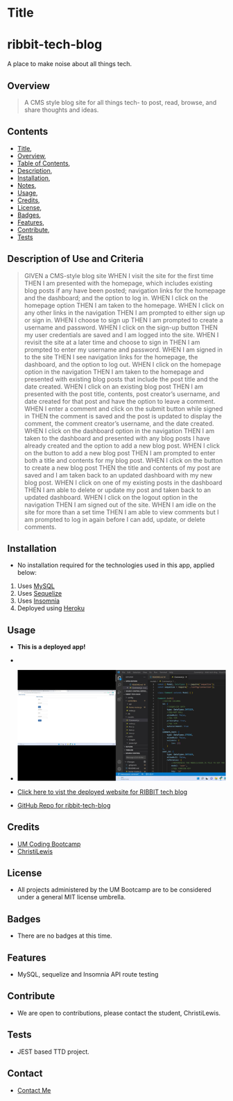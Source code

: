 # Title
# ribbit-tech-blog
A place to make noise about all things tech.

## Overview 
>A CMS style blog site for all things tech- to post, read, browse, and share thoughts and ideas.

## Contents
* [Title](#title),
* [Overview](#overview),
* [Table of Contents](#contents),
* [Description](#description),
* [Installation](#installation),
* [Notes](#notes),
* [Usage](#usage),
* [Credits](#credits),
* [License](#license),
* [Badges](#badges),
* [Features](#features),
* [Contribute](#contribute),
* [Tests](#tests)

## Description of Use and Criteria
> GIVEN a CMS-style blog site
WHEN I visit the site for the first time
THEN I am presented with the homepage, which includes existing blog posts if any have been posted; navigation links for the homepage and the dashboard; and the option to log in.
WHEN I click on the homepage option
THEN I am taken to the homepage.
WHEN I click on any other links in the navigation
THEN I am prompted to either sign up or sign in. 
WHEN I choose to sign up
THEN I am prompted to create a username and password. 
WHEN I click on the sign-up button
THEN my user credentials are saved and I am logged into the site. 
WHEN I revisit the site at a later time and choose to sign in
THEN I am prompted to enter my username and password. 
WHEN I am signed in to the site
THEN I see navigation links for the homepage, the dashboard, and the option to log out. 
WHEN I click on the homepage option in the navigation
THEN I am taken to the homepage and presented with existing blog posts that include the post title and the date created. 
WHEN I click on an existing blog post
THEN I am presented with the post title, contents, post creator’s username, and date created for that post and have the option to leave a comment.
WHEN I enter a comment and click on the submit button while signed in
THEN the comment is saved and the post is updated to display the comment, the comment creator’s username, and the date created.
WHEN I click on the dashboard option in the navigation
THEN I am taken to the dashboard and presented with any blog posts I have already created and the option to add a new blog post.
WHEN I click on the button to add a new blog post
THEN I am prompted to enter both a title and contents for my blog post.
WHEN I click on the button to create a new blog post
THEN the title and contents of my post are saved and I am taken back to an updated dashboard with my new blog post.
WHEN I click on one of my existing posts in the dashboard
THEN I am able to delete or update my post and taken back to an updated dashboard.
WHEN I click on the logout option in the navigation
THEN I am signed out of the site.
WHEN I am idle on the site for more than a set time
THEN I am able to view comments but I am prompted to log in again before I can add, update, or delete comments.
>

## Installation
* No installation required for the technologies used in this app, applied below:
1) Uses [MySQL](https://www.mysql.com/)
2) Uses [Sequelize](https://sequelize.org/)
3) Uses [Insomnia](https://insomnia.rest/)
4) Deployed using [Heroku](https://www.heroku.com/)

## Usage

* **This is a deployed app!**
* 
* ![Ribbit Tech Blog](./public/images/ribbit-tech-blog.jpg)
* [Click here to vist the deployed website for RIBBIT tech blog]( https://quiet-waters-32071.herokuapp.com/)

* [GitHub Repo for ribbit-tech-blog](https://github.com/ChristiLewis/ribbit-tech-blog)

## Credits
* [UM Coding Bootcamp](https://bootcamp.miami.edu/coding/)
* [ChristiLewis](https://github.com/ChristiLewis)

## License
* All projects administered by the UM Bootcamp are to be considered under a general MIT license umbrella.
  
## Badges
* There are no badges at this time.

## Features
* MySQL, sequelize and Insomnia API route testing

## Contribute
* We are open to contributions, please contact the student, ChristiLewis.

## Tests
* JEST based TTD project.

## Contact
* [Contact Me](clc@xxxxxxx.com)